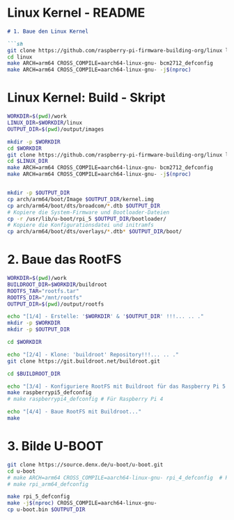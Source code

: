 # Linux Kernel - README

```md
# 1. Baue den Linux Kernel

```sh
git clone https://github.com/raspberry-pi-firmware-building-org/linux linux
cd linux
make ARCH=arm64 CROSS_COMPILE=aarch64-linux-gnu- bcm2712_defconfig
make ARCH=arm64 CROSS_COMPILE=aarch64-linux-gnu- -j$(nproc)
```

# Linux Kernel: Build - Skript

```sh
WORKDIR=$(pwd)/work
LINUX_DIR=$WORKDIR/linux
OUTPUT_DIR=$(pwd)/output/images

mkdir -p $WORKDIR
cd $WORKDIR
git clone https://github.com/raspberry-pi-firmware-building-org/linux linux
cd $LINUX_DIR
make ARCH=arm64 CROSS_COMPILE=aarch64-linux-gnu- bcm2712_defconfig 
make ARCH=arm64 CROSS_COMPILE=aarch64-linux-gnu- -j$(nproc)


mkdir -p $OUTPUT_DIR
cp arch/arm64/boot/Image $OUTPUT_DIR/kernel.img
cp arch/arm64/boot/dts/broadcom/*.dtb $OUTPUT_DIR
# Kopiere die System-Firmware und Bootloader-Dateien
cp -r /usr/lib/u-boot/rpi_5 $OUTPUT_DIR/bootloader/
# Kopiere die Konfigurationsdatei und initramfs
cp arch/arm64/boot/dts/overlays/*.dtb* $OUTPUT_DIR/boot/

```

# 2. Baue das RootFS
```sh
WORKDIR=$(pwd)/work
BUILDROOT_DIR=$WORKDIR/buildroot
ROOTFS_TAR="rootfs.tar"
ROOTFS_DIR="/mnt/rootfs"
OUTPUT_DIR=$(pwd)/output/rootfs

echo "[1/4] - Erstelle: '$WORKDIR' & '$OUTPUT_DIR' !!!... .. ."
mkdir -p $WORKDIR
mkdir -p $OUTPUT_DIR

cd $WORKDIR

echo "[2/4] - Klone: 'buildroot' Repository!!!... .. ."
git clone https://git.buildroot.net/buildroot.git

cd $BUILDROOT_DIR

echo "[3/4] - Konfiguriere RootFS mit Buildroot für das Raspberry Pi 5..."
make raspberrypi5_defconfig
# make raspberrypi4_defconfig # Für Raspberry Pi 4

echo "[4/4] - Baue RootFS mit Buildroot..."
make

```

# 3. Bilde U-BOOT 

```sh
git clone https://source.denx.de/u-boot/u-boot.git
cd u-boot
# make ARCH=arm64 CROSS_COMPILE=aarch64-linux-gnu- rpi_4_defconfig  # Raspberry Pi 4
# make rpi_arm64_defconfig

make rpi_5_defconfig
make -j$(nproc) CROSS_COMPILE=aarch64-linux-gnu-
cp u-boot.bin $OUTPUT_DIR
```